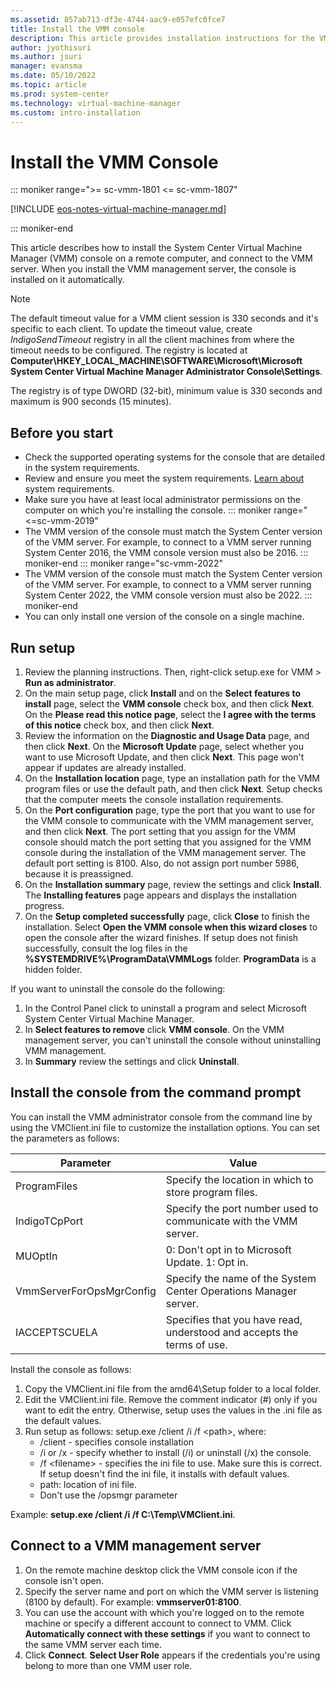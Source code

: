 ```yaml
---
ms.assetid: 857ab713-df3e-4744-aac9-e057efc0fce7
title: Install the VMM console
description: This article provides installation instructions for the VMM console
author: jyothisuri
ms.author: jsuri
manager: evansma
ms.date: 05/10/2022
ms.topic: article
ms.prod: system-center
ms.technology: virtual-machine-manager
ms.custom: intro-installation
---
```


# Install the VMM Console

::: moniker range=">= sc-vmm-1801 <= sc-vmm-1807"

[!INCLUDE [eos-notes-virtual-machine-manager.md](../includes/eos-notes-virtual-machine-manager.md)]

::: moniker-end

This article describes how to install the System Center Virtual Machine Manager (VMM) console on a remote computer, and connect to the VMM server. When you install the VMM management server, the console is installed on it automatically.

>[!NOTE]
>The default timeout value for a VMM client session is 330 seconds and it's specific to each client. To update the timeout value, create *IndigoSendTimeout* registry in all the client machines from where the timeout needs to be configured. The registry is located at **Computer\HKEY_LOCAL_MACHINE\SOFTWARE\Microsoft\Microsoft System Center Virtual Machine Manager Administrator Console\Settings**.
>
>The registry is of type DWORD (32-bit), minimum value is 330 seconds and maximum is 900 seconds (15 minutes).


## Before you start

- Check the supported operating systems for the console that are detailed in the system requirements.
- Review and ensure you meet the system requirements. [Learn about](system-requirements.md) system requirements.
- Make sure you have at least local administrator permissions on the computer on which you're installing the console.
::: moniker range="<=sc-vmm-2019"
- The VMM version of the console must match the System Center version of the VMM server. For example, to connect to a VMM server running System Center 2016, the VMM console version must also be 2016.
::: moniker-end
::: moniker range="sc-vmm-2022"
- The VMM version of the console must match the System Center version of the VMM server. For example, to connect to a VMM server running System Center 2022, the VMM console version must also be 2022.
::: moniker-end
- You can only install one version of the console on a single machine.


## Run setup

1. Review the planning instructions. Then, right-click setup.exe for VMM > **Run as administrator**.
1. On the main setup page, click **Install** and on the **Select features to install** page, select the **VMM console** check box, and then click **Next**. On the **Please read this notice page**, select the **I agree with the terms of this notice** check box, and then click **Next**.
1. Review the information on the **Diagnostic and Usage Data** page, and then click **Next**. On the **Microsoft Update** page, select whether you want to use Microsoft Update, and then click **Next**. This page won't appear if updates are already installed.
1. On the **Installation location** page, type an installation path for the VMM program files or use the default path, and then click **Next**. Setup checks that the computer meets the console installation requirements.
1. On the **Port configuration** page, type the port that you want to use for the VMM console to communicate with the VMM management server, and then click **Next**. The port setting that you assign for the VMM console should match the port setting that you assigned for the VMM console during the installation of the VMM management server. The default port setting is 8100. Also, do not assign port number 5986, because it is preassigned.
1. On the **Installation summary** page, review the settings and click **Install**. The **Installing features** page appears and displays the installation progress.
1. On the **Setup completed successfully** page, click **Close** to finish the installation. Select **Open the VMM console when this wizard closes** to open the console after the wizard finishes. If setup does not finish successfully, consult the log files in the **%SYSTEMDRIVE%\ProgramData\VMMLogs** folder. **ProgramData** is a hidden folder.

If you want to uninstall the console do the following:

1. In the Control Panel click to uninstall a program and select Microsoft System Center Virtual Machine Manager.
2. In **Select features to remove** click **VMM console**. On the VMM management server, you can't uninstall the console without uninstalling VMM management.
3. In **Summary** review the settings and click **Uninstall**.

## Install the console from the command prompt

You can install the VMM administrator console from the command line by using the VMClient.ini file to customize the installation options. You can set the parameters as follows:

**Parameter** | **Value**
--- | ---
ProgramFiles | Specify the location in which to store program files.
IndigoTCpPort | Specify the port number used to communicate with the VMM server.
MUOptIn | 0: Don't opt in to Microsoft Update. 1: Opt in.
VmmServerForOpsMgrConfig | Specify the name of the System Center Operations Manager server.
IACCEPTSCUELA | Specifies that you have read, understood and accepts the terms of use.

Install the console as follows:


1. Copy the VMClient.ini file from the amd64\Setup folder to a local folder.
2. Edit the VMClient.ini file. Remove the comment indicator (#) only if you want to edit the entry. Otherwise, setup uses the values in the .ini file as the default values.
3. Run setup as follows: setup.exe /client /i /f \<path\>, where:
    - /client - specifies console installation
    - /i or /x - specify whether to install (/i) or uninstall (/x) the console.
    - /f &lt;filename&gt; - specifies the ini file to use. Make sure this is correct. If setup doesn't find the ini file, it installs with default values.
    - path: location of ini file.
    - Don't use the /opsmgr parameter

Example: **setup.exe /client /i /f C:\Temp\VMClient.ini**.

## Connect to a VMM management server

1. On the remote machine desktop click the VMM console icon if the console isn't open.
1. Specify the server name and port on which the VMM server is listening (8100 by default). For example: **vmmserver01:8100**.
1. You can use the account with which you're logged on to the remote machine or specify a different account to connect to VMM. Click **Automatically connect with these settings** if you want to connect to the same VMM server each time.
1. Click **Connect**. **Select User Role** appears if the credentials you're using belong to more than one VMM user role.

